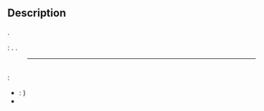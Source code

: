 # 

## Description

.

 : . .

> ****
>
> 

##  

 : 

-   : )
-  [](https://jeedom.github.io/plugin-phonemarket/de_DE/)
